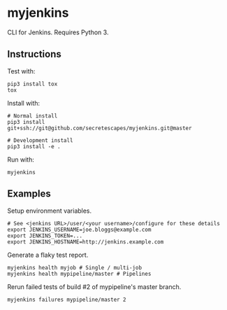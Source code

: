 myjenkins
=========

CLI for Jenkins. Requires Python 3.

Instructions
------------
Test with:

    pip3 install tox
    tox

Install with:

    # Normal install
    pip3 install git+ssh://git@github.com/secretescapes/myjenkins.git@master

    # Development install
    pip3 install -e .


Run with:

    myjenkins


Examples
--------
Setup environment variables.

    # See <jenkins URL>/user/<your username>/configure for these details
    export JENKINS_USERNAME=joe.bloggs@example.com
    export JENKINS_TOKEN=...
    export JENKINS_HOSTNAME=http://jenkins.example.com

Generate a flaky test report.

    myjenkins health myjob # Single / multi-job
    myjenkins health mypipeline/master # Pipelines

Rerun failed tests of build #2 of mypipeline's master branch.

    myjenkins failures mypipeline/master 2
